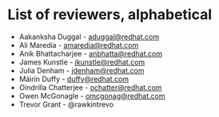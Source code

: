 # List of reviewers, alphabetical

* Aakanksha Duggal - aduggal@redhat.com
* Ali Maredia - amaredia@redhat.com
* Anik Bhattacharjee - anbhatta@redhat.com
* James Kunstle - jkunstle@redhat.com
* Julia Denham - jdenham@redhat.com
* Máirín Duffy - duffy@redhat.com 
* Oindrilla Chatterjee - ochatter@redhat.com
* Owen McGonagle - omcgonag@redhat.com
* Trevor Grant - @rawkintrevo
